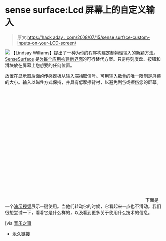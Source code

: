 # sense surface:Lcd 屏幕上的自定义输入

> 原文:[https://hack aday . com/2008/07/15/sense surface-custom-inputs-on-your-LCD-screen/](https://hackaday.com/2008/07/15/sensesurface-custom-inputs-on-your-lcd-screen/)

![](../Images/05db050236f5e1b1b0a5471c3914b4e4.png)
【Lindsay Williams】提出了一种为你的程序构建定制物理输入的新颖方法。 [SenseSurface](http://girtonlabs.googlepages.com/sensesurface) 是[为每个应用构建新界面](http://www.hackaday.com/2008/07/09/custom-modular-control-interfaces/)的可行替代方案。只需将刻度盘、按钮和滑块放在屏幕上您想要的任何位置。

放置在显示器后面的传感器板从输入端拾取信号。可用输入数量的唯一限制是屏幕的大小。输入以磁性方式保持，并具有低摩擦背衬，以避免刮伤或擦伤您的屏幕。

<object width="450" height="364"><param name="movie" value="http://www.youtube.com/v/_26hBXbNsGY&amp;hl=en&amp;fs=1"> <param name="allowFullScreen" value="true"></object> 
下面是一个[演示视频](http://www.youtube.com/watch?v=_26hBXbNsGY)展示一键使用。当他们转动它的时候，它看起来一点也不滑动。我们很想尝试一下，看看它是什么样的，以及看到更多关于使用什么技术的信息。

[via [音乐之事](http://musicthing.blogspot.com/2008/07/sensesurface-attach-knobs-and-sliders.html)

*   [永久链接](http://girtonlabs.googlepages.com/sensesurface)